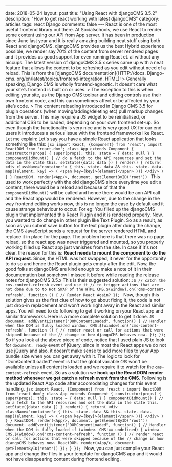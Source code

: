 ---
date: 2018-05-24
layout: post
title: "Using React with djangoCMS 3.5.2"
description: "How to get react working with latest djangoCMS"
category: articles
tags: react Django
comments: false
--- React is one of the most useful frontend library out there. At Socialschools, we use React to render some content using our API from App server. It has been in production since June last year and it is really amazing building neat stuff using both React and djangoCMS. djangoCMS provides us the best Hybrid experience possible, we render say 70% of the content from server rendered pages and it provides us good support for even running React et. al without any hiccups. The latest version of djangoCMS 3.5.x series came up with a neat feature that allows the content to be refreshed as you edit without need of a reload. This is from the [djangoCMS documentation](HTTP://docs. Django-cms. org/en/latest/topics/frontend-integration. HTML): > Generally speaking, Django CMS is wholly frontend-agnostic. It doesn’t care what your site’s frontend is built on or uses. > The exception to this is when editing your site, as the Django CMS toolbar and editing controls use their own frontend code, and this can sometimes affect or be affected by your site’s code. > The content reloading introduced in Django CMS 3.5 for plugin operations (when moving/adding/deleting etc) pull markup changes from the server. This may require a JS widget to be reinitialised, or additional CSS to be loaded, depending on your own frontend set-up. So even though the functionality is very nice and is very good UX for our end users it introduces a serious issue with the frontend frameworks like React. Let me explain: Let's say you have a simple React application that looks something like this: ```jsx
import React, {Component} from 'react';
import ReactDOM from 'react-dom'; class App extends Component { constructor(props) { super(props); this. state = { data: null } } componentDidMount() { // do a fetch to the API resources and set the data in the state this. setState({data: data }) } render() { return( <div className="container"> { this. state. data && this. state. data. map((element, key) => ( <span key={key}>{element}</span> ))} </div> ) }
} ReactDOM. render(<App/>, document. getElementByID("root"))
``` This used to work perfectly with the old djangoCMS since everytime you edit a content, there would be a reload and because of that the `componentDidMount()` will be called and hence there would be ann API call and the React app would be rendered. However, due to the change in the way frontend editing works now, this is no longer the case by default and it cause strange behaviour to occur. For eg: You filled up the djangoCMS plugin that implemented this React Plugin and it is rendered properly. Now, you wanted to do change in other plugin like Text Plugin. So as a result, as soon as you submit save button for the text plugin after doing the change, the CMS JavaScript sends a request for the server rendered HTML and replace it in place for the page. The problem here is that there was no page reload, so the react app was never triggered and mounted, so you properly working filled up React app just vanishes from the site. In case if it's not clear, the reason for this is: **React needs to mount the component to do the API request**. Since, the HTML was hot swapped, it never for the opportunity to do so and hence the React plugin gets empty after the edit. Now, the good folks at djangoCMS are kind enough to make a note of it in their documentation but somehow I missed it before while reading the release notes for djangoCMS 3.5.x This is their suggested solution: ```JS
// catch the cms-content-refresh event and use it
// to trigger actions that are not done due to to Hot SWAP of the HTML
CMS.$(window).on('cms-content-refresh', function () { // Render React Again?
});
``` Now, though this solution gives us the first clue of how to go about fixing it, the code is not just drop-in replacement and won't work right away in the React and similar apps. You will need to do following to get it working on your React app and similar frameworks. Here is a more complete solution to get it done. ```JS
document. addEventListener("DOMContentLoaded", function() { // Handler when the DOM is fully loaded window. CMS.$(window).on('cms-content-refresh', function () { // render react or call for actions that were skipped because of the // change in how djangoCMS behaves now. });
});
``` So if you look at the above piece of code, notice that I used plain JS to look for `document. ready` event of jQuery, since in most the React apps we do not use jQuery and also, it doesn't make sense to add more files to your App bundle size when you can get away with it. The logic to look for "DomContentLoaded" event is that the global variable `CMS` won't be available unless all content is loaded and we require it to watch for the `cms-content-refresh` event. So as a solution we **hook up the ReactDOM render method whenever we get catch a refresh event from the CMS.** Following is the updated React App code after accomodating changes for this event handling. ```jsx
import React, {Component} from 'react';
import ReactDOM from 'react-dom'; class App extends Component { constructor(props) { super(props); this. state = { data: null } } componentDidMount() { // do a fetch to the API resources and set the data in the state this. setState({data: data }) } render() { return( <div className="container"> { this. state. data && this. state. data. map((element, key) => ( <span key={key}>{element}</span> ))} </div> ) }
} ReactDOM. render(<App/>, document. getElementByID("root")) document. addEventListener("DOMContentLoaded", function() { // Handler when the DOM is fully loaded if (window. CMS!== undefined) { window. CMS.$(window).on('cms-content-refresh', function () { // render react or call for actions that were skipped because of the // change in how djangoCMS behaves now. ReactDOM. render(<App/>, document. getElementByID("root")) }); }
}); ``` Now, you can just compile your React app and change the files in your template for djangoCMS app and it would not have disappearing content during frontend editing. 
